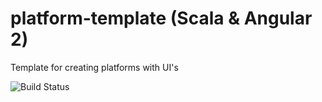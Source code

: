 # platform-template (Scala & Angular 2)
Template for creating platforms with UI's

![Build Status](https://github.com/thiefspin/scala-angular-template/workflows/Scala%20CI/badge.svg?branch=master)
